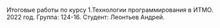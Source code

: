 Итоговые работы по курсу 1.Технологии программирования в ИТМО. 2022 год. Группа: 124-16. Студент: Леонтьев Андрей.
